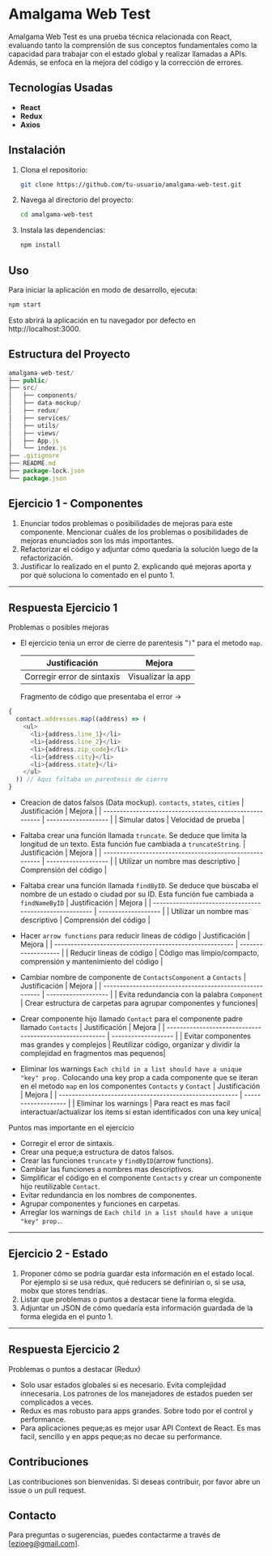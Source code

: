 # Amalgama Web Test

Amalgama Web Test es una prueba técnica relacionada con React, evaluando tanto la comprensión de sus conceptos fundamentales como la capacidad para trabajar con el estado global y realizar llamadas a APIs. Además, se enfoca en la mejora del código y la corrección de errores.

## Tecnologías Usadas

- **React**
- **Redux**
- **Axios**

## Instalación

1. Clona el repositorio:

   ```bash
   git clone https://github.com/tu-usuario/amalgama-web-test.git

2. Navega al directorio del proyecto:

   ```bash
   cd amalgama-web-test

3. Instala las dependencias:

   ```bash
   npm install

## Uso
Para iniciar la aplicación en modo de desarrollo, ejecuta:

   ```bash
   npm start
   ```
Esto abrirá la aplicación en tu navegador por defecto en http://localhost:3000.

## Estructura del Proyecto

```javascript
amalgama-web-test/
├── public/
├── src/
│   ├── components/
│   ├── data-mockup/
│   ├── redux/
│   ├── services/
│   ├── utils/
│   ├── views/
│   ├── App.js
│   └── index.js
├── .gitignore
├── README.md
├── package-lock.json
└── package.json
```

## Ejercicio 1 - Componentes

1. Enunciar todos problemas o posibilidades de mejoras para este componente. Mencionar
   cuáles de los problemas o posibilidades de mejoras enunciados son los más importantes.
2. Refactorizar el código y adjuntar cómo quedaría la solución luego de la refactorización.
3. Justificar lo realizado en el punto 2. explicando qué mejoras aporta y por qué soluciona lo
   comentado en el punto 1.

---

## Respuesta Ejercicio 1

Problemas o posibles mejoras

- El ejercicio tenia un error de cierre de parentesis "`)`" para el metodo `map`.

  | Justificación              | Mejora            |
  | -------------------------- | ----------------- |
  | Corregir error de sintaxis | Visualizar la app |

  Fragmento de código que presentaba el error ->

```javascript
{
  contact.addresses.map((address) => (
    <ul>
      <li>{address.line_1}</li>
      <li>{address.line_2}</li>
      <li>{address.zip_code}</li>
      <li>{address.city}</li>
      <li>{address.state}</li>
    </ul>
  )) // Aqui faltaba un parentesis de cierre
}
```

- Creacion de datos falsos (Data mockup). `contacts`, `states`, `cities`
  | Justificación | Mejora |
  | ------------------------------------------------------- | ------------------- |
  | Simular datos | Velocidad de prueba |

- Faltaba crear una función llamada `truncate`. Se deduce que limita la longitud de un texto. Esta función fue cambiada a `truncateString`.
  | Justificación | Mejora |
  | ------------------------------------------------------- | ------------------- |
  | Utilizar un nombre mas descriptivo | Comprensión del código |

- Faltaba crear una función llamada `findByID`. Se deduce que buscaba el nombre de un estado o ciudad por su ID. Esta función fue cambiada a `findNameByID`
  | Justificación | Mejora |
  | ------------------------------------------------------- | ------------------- |
  | Utilizar un nombre mas descriptivo | Comprensión del código |

- Hacer `arrow functions` para reducir lineas de código
  | Justificación | Mejora |
  | ------------------------------------------------------- | ------------------- |
  | Reducir lineas de código | Código mas limpio/compacto, comprensión y mantenimiento del código |

- Cambiar nombre de componente de `ContactsComponent` a `Contacts`
  | Justificación | Mejora |
  | ------------------------------------------------------- | ------------------- |
  | Evita redundancia con la palabra `Component` | Crear estructura de carpetas para agrupar componentes y funciones|

- Crear componente hijo llamado `Contact` para el componente padre llamado `Contacts`
  | Justificación | Mejora |
  | ------------------------------------------------------- | ------------------- |
  | Evitar componentes mas grandes y complejos | Reutilizar código, organizar y dividir la complejidad en fragmentos mas pequenos|

- Eliminar los warnings `Each child in a list should have a unique "key" prop.` Colocando una key prop a cada componente que se iteran en el metodo `map`
  en los componentes `Contacts` y `Contact`
  | Justificación | Mejora |
  | ------------------------------------------------------- | ------------------- |
  | Eliminar los warnings | Para react es mas facil interactuar/actualizar los items si estan identificados con una key unica|

Puntos mas importante en el ejercicio

- Corregir el error de sintaxis.
- Crear una peque;a estructura de datos falsos.
- Crear las funciones `truncate` y `findByID`(arrow functions).
- Cambiar las funciones a nombres mas descriptivos.
- Simplificar el código en el componente `Contacts` y crear un componente hijo reutilizable `Contact`.
- Evitar redundancia en los nombres de componentes.
- Agrupar componentes y funciones en carpetas.
- Arreglar los warnings de `Each child in a list should have a unique "key" prop.`.

---

## Ejercicio 2 - Estado

1. Proponer cómo se podría guardar esta información en el estado local. Por ejemplo si se
   usa redux, qué reducers se definirían o, si se usa, mobx que stores tendrías.
2. Listar que problemas o puntos a destacar tiene la forma elegida.
3. Adjuntar un JSON de cómo quedaría esta información guardada de la forma elegida en el punto 1.

---

## Respuesta Ejercicio 2

Problemas o puntos a destacar (Redux)

- Solo usar estados globales si es necesario. Evita complejidad innecesaria. Los patrones de los manejadores de estados pueden ser complicados a veces.
- Redux es mas robusto para apps grandes. Sobre todo por el control y performance.
- Para aplicaciones peque;as es mejor usar API Context de React. Es mas facil, sencillo y en apps peque;as no decae su performance.

## Contribuciones

Las contribuciones son bienvenidas. Si deseas contribuir, por favor abre un issue o un pull request.

## Contacto

Para preguntas o sugerencias, puedes contactarme a través de [ezioeg@gmail.com].
